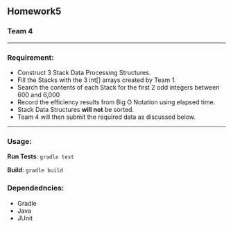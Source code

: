 ## Homework5

### Team 4

---

### Requirement:

* Construct 3 Stack Data Processing Structures.
* Fill the Stacks with the 3 int[] arrays created by Team 1.
* Search the contents of each Stack for the first 2 odd integers between 600 and 6,000
* Record the efficiency results from Big O Notation using elapsed time.
* Stack Data Structures **will not** be sorted. 
* Team 4 will then submit the required data as discussed below.

---

### Usage:

**Run Tests**: `gradle test`

**Build**: `gradle build`

### Dependedncies:

* Gradle
* Java
* JUnit
